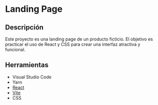 # Landing Page

## Descripción

Este proyecto es una landing page de un producto ficticio. El objetivo es practicar el uso de React y CSS para crear una interfaz atractiva y funcional.

## Herramientas

- Visual Studio Code
- Yarn
- [React](https://react.dev/)
- [Vite](https://vitejs.dev/)
- CSS
